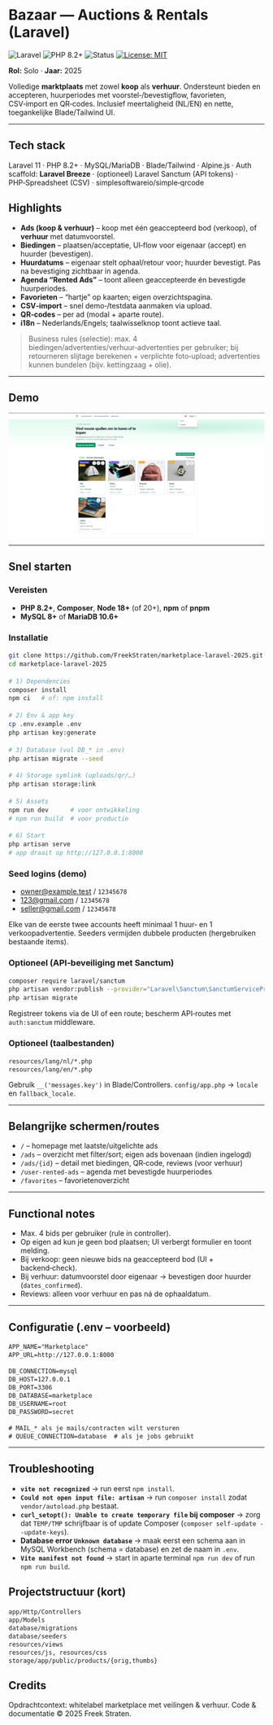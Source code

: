 # Bazaar — Auctions & Rentals (Laravel)

![Laravel](https://img.shields.io/badge/Laravel-11-red?logo=laravel&logoColor=white)
![PHP 8.2+](https://img.shields.io/badge/PHP-8.2%2B-777BB4?logo=php&logoColor=white)
![Status](https://img.shields.io/badge/status-archived-inactive)
[![License: MIT](https://img.shields.io/badge/License-MIT-green.svg)](./LICENSE)

**Rol:** Solo · **Jaar:** 2025

Volledige **marktplaats** met zowel **koop** als **verhuur**. Ondersteunt bieden en accepteren, huurperiodes met voorstel‑/bevestigflow, favorieten, CSV‑import en QR‑codes. Inclusief meertaligheid (NL/EN) en nette, toegankelijke Blade/Tailwind UI.

---

## Tech stack
Laravel 11 · PHP 8.2+ · MySQL/MariaDB · Blade/Tailwind · Alpine.js · Auth scaffold: **Laravel Breeze** · (optioneel) Laravel Sanctum (API tokens) · PHP‑Spreadsheet (CSV) · simplesoftwareio/simple‑qrcode

## Highlights
- **Ads (koop & verhuur)** – koop met één geaccepteerd bod (verkoop), of **verhuur** met datumvoorstel.
- **Biedingen** – plaatsen/acceptatie, UI‑flow voor eigenaar (accept) en huurder (bevestigen).
- **Huurdatums** – eigenaar stelt ophaal/retour voor; huurder bevestigt. Pas na bevestiging zichtbaar in agenda.
- **Agenda “Rented Ads”** – toont alleen geaccepteerde én bevestigde huurperiodes.
- **Favorieten** – “hartje” op kaarten; eigen overzichtspagina.
- **CSV‑import** – snel demo‑/testdata aanmaken via upload.
- **QR‑codes** – per ad (modal + aparte route).
- **i18n** – Nederlands/Engels; taalwisselknop toont actieve taal.

> Business rules (selectie): max. 4 biedingen/advertenties/verhuur‑advertenties per gebruiker; bij retourneren slijtage berekenen + verplichte foto‑upload; advertenties kunnen bundelen (bijv. kettingzaag + olie).

---

## Demo
![Screens](docs/demo.gif)

---

## Snel starten

### Vereisten
- **PHP 8.2+**, **Composer**, **Node 18+** (of 20+), **npm** of **pnpm**
- **MySQL 8+** of **MariaDB 10.6+**

### Installatie
```bash
git clone https://github.com/FreekStraten/marketplace-laravel-2025.git
cd marketplace-laravel-2025

# 1) Dependencies
composer install
npm ci   # of: npm install

# 2) Env & app key
cp .env.example .env
php artisan key:generate

# 3) Database (vul DB_* in .env)
php artisan migrate --seed

# 4) Storage symlink (uploads/qr/…)
php artisan storage:link

# 5) Assets
npm run dev      # voor ontwikkeling
# npm run build  # voor productie

# 6) Start
php artisan serve
# app draait op http://127.0.0.1:8000
```

### Seed logins (demo)
- owner@example.test / `12345678`
- 123@gmail.com / `12345678`
- seller@gmail.com / `12345678`

Elke van de eerste twee accounts heeft minimaal 1 huur‑ en 1 verkoopadvertentie. Seeders vermijden dubbele producten (hergebruiken bestaande items).

### Optioneel (API‑beveiliging met Sanctum)
```bash
composer require laravel/sanctum
php artisan vendor:publish --provider="Laravel\Sanctum\SanctumServiceProvider"
php artisan migrate
```
Registreer tokens via de UI of een route; bescherm API‑routes met `auth:sanctum` middleware.

### Optioneel (taalbestanden)
```
resources/lang/nl/*.php
resources/lang/en/*.php
```
Gebruik `__('messages.key')` in Blade/Controllers. `config/app.php` → `locale` en `fallback_locale`.

---

## Belangrijke schermen/routes
- `/` – homepage met laatste/uitgelichte ads
- `/ads` – overzicht met filter/sort; eigen ads bovenaan (indien ingelogd)
- `/ads/{id}` – detail met biedingen, QR‑code, reviews (voor verhuur)
- `/user-rented-ads` – agenda met bevestigde huurperiodes
- `/favorites` – favorietenoverzicht

---

## Functional notes
- Max. 4 bids per gebruiker (rule in controller).
- Op eigen ad kun je geen bod plaatsen; UI verbergt formulier en toont melding.
- Bij verkoop: geen nieuwe bids na geaccepteerd bod (UI + backend‑check).
- Bij verhuur: datumvoorstel door eigenaar → bevestigen door huurder (`dates_confirmed`).
- Reviews: alleen voor verhuur en pas ná de ophaaldatum.

---

## Configuratie (.env – voorbeeld)
```env
APP_NAME="Marketplace"
APP_URL=http://127.0.0.1:8000

DB_CONNECTION=mysql
DB_HOST=127.0.0.1
DB_PORT=3306
DB_DATABASE=marketplace
DB_USERNAME=root
DB_PASSWORD=secret

# MAIL_* als je mails/contracten wilt versturen
# QUEUE_CONNECTION=database  # als je jobs gebruikt
```

---

## Troubleshooting

- **`vite not recognized`** → run eerst `npm install`.
- **`Could not open input file: artisan`** → run `composer install` zodat `vendor/autoload.php` bestaat.
- **`curl_setopt(): Unable to create temporary file` bij composer** → zorg dat `TEMP/TMP` schrijfbaar is of update Composer (`composer self-update --update-keys`).
- **Database error `Unknown database`** → maak eerst een schema aan in MySQL Workbench (schema = database) en zet de naam in `.env`.
- **`Vite manifest not found`** → start in aparte terminal `npm run dev` of run `npm run build`.

## Projectstructuur (kort)
```
app/Http/Controllers
app/Models
database/migrations
database/seeders
resources/views
resources/js, resources/css
storage/app/public/products/{orig,thumbs}
```


## Credits
Opdrachtcontext: whitelabel marketplace met veilingen & verhuur. Code & documentatie © 2025 Freek Straten.
